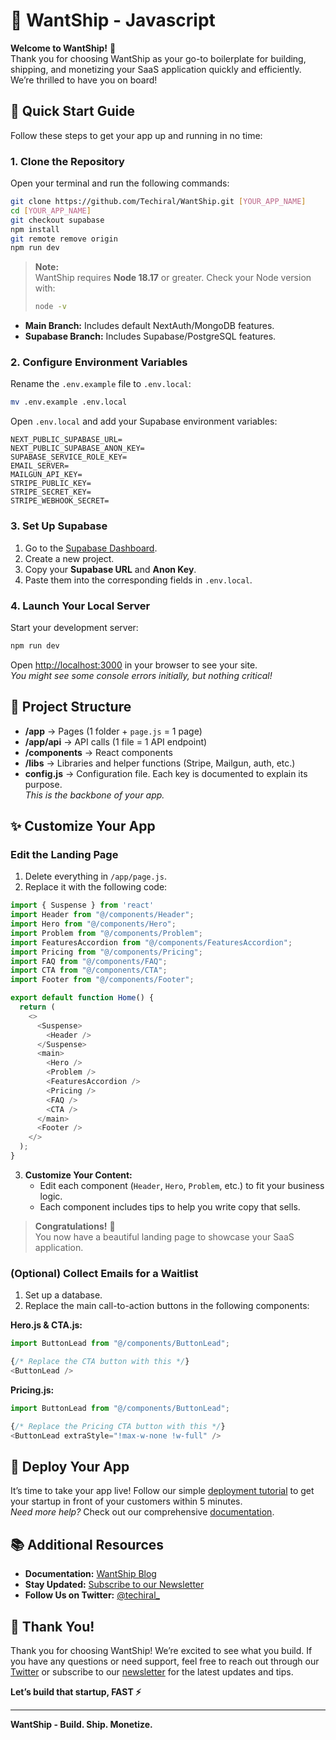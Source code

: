 # 🚀 WantShip - Javascript

**Welcome to WantShip!** 👋  
Thank you for choosing WantShip as your go-to boilerplate for building, shipping, and monetizing your SaaS application quickly and efficiently. We’re thrilled to have you on board!

## 🎉 Quick Start Guide

Follow these steps to get your app up and running in no time:

### 1. Clone the Repository

Open your terminal and run the following commands:

```bash
git clone https://github.com/Techiral/WantShip.git [YOUR_APP_NAME]
cd [YOUR_APP_NAME]
git checkout supabase
npm install
git remote remove origin
npm run dev
```

> **Note:**  
> WantShip requires **Node 18.17** or greater. Check your Node version with:
> ```bash
> node -v
> ```

- **Main Branch:** Includes default NextAuth/MongoDB features.
- **Supabase Branch:** Includes Supabase/PostgreSQL features.

### 2. Configure Environment Variables

Rename the `.env.example` file to `.env.local`:

```bash
mv .env.example .env.local
```

Open `.env.local` and add your Supabase environment variables:

```env
NEXT_PUBLIC_SUPABASE_URL=
NEXT_PUBLIC_SUPABASE_ANON_KEY=
SUPABASE_SERVICE_ROLE_KEY=
EMAIL_SERVER=
MAILGUN_API_KEY=
STRIPE_PUBLIC_KEY=
STRIPE_SECRET_KEY=
STRIPE_WEBHOOK_SECRET=
```

### 3. Set Up Supabase

1. Go to the [Supabase Dashboard](https://supabase.com/dashboard).
2. Create a new project.
3. Copy your **Supabase URL** and **Anon Key**.
4. Paste them into the corresponding fields in `.env.local`.

### 4. Launch Your Local Server

Start your development server:

```bash
npm run dev
```

Open [http://localhost:3000](http://localhost:3000) in your browser to see your site.  
*You might see some console errors initially, but nothing critical!*

## 📂 Project Structure

- **/app** → Pages (1 folder + `page.js` = 1 page)
- **/app/api** → API calls (1 file = 1 API endpoint)
- **/components** → React components
- **/libs** → Libraries and helper functions (Stripe, Mailgun, auth, etc.)
- **config.js** → Configuration file. Each key is documented to explain its purpose.  
  *This is the backbone of your app.*

## ✨ Customize Your App

### Edit the Landing Page

1. Delete everything in `/app/page.js`.
2. Replace it with the following code:

```javascript
import { Suspense } from 'react'
import Header from "@/components/Header";
import Hero from "@/components/Hero";
import Problem from "@/components/Problem";
import FeaturesAccordion from "@/components/FeaturesAccordion";
import Pricing from "@/components/Pricing";
import FAQ from "@/components/FAQ";
import CTA from "@/components/CTA";
import Footer from "@/components/Footer";

export default function Home() {
  return (
    <>
      <Suspense>
        <Header />
      </Suspense>
      <main>
        <Hero />
        <Problem />
        <FeaturesAccordion />
        <Pricing />
        <FAQ />
        <CTA />
      </main>
      <Footer />
    </>
  );
}
```

3. **Customize Your Content:**
   - Edit each component (`Header`, `Hero`, `Problem`, etc.) to fit your business logic.
   - Each component includes tips to help you write copy that sells.

> **Congratulations!** 🎉  
> You now have a beautiful landing page to showcase your SaaS application.

### (Optional) Collect Emails for a Waitlist

1. Set up a database.
2. Replace the main call-to-action buttons in the following components:

**Hero.js & CTA.js:**

```javascript
import ButtonLead from "@/components/ButtonLead";

{/* Replace the CTA button with this */}
<ButtonLead />
```

**Pricing.js:**

```javascript
import ButtonLead from "@/components/ButtonLead";

{/* Replace the Pricing CTA button with this */}
<ButtonLead extraStyle="!max-w-none !w-full" />
```

## 🚀 Deploy Your App

It’s time to take your app live! Follow our simple [deployment tutorial](https://10x-ship.vercel.app/blog) to get your startup in front of your customers within 5 minutes.  
*Need more help?* Check out our comprehensive [documentation](https://10x-ship.vercel.app/blog).

## 📚 Additional Resources

- **Documentation:** [WantShip Blog](https://10x-ship.vercel.app/blog)
- **Stay Updated:** [Subscribe to our Newsletter](https://techiral.beehiiv.com/)
- **Follow Us on Twitter:** [@techiral_](https://twitter.com/techiral_)

## 🙌 Thank You!

Thank you for choosing WantShip! We’re excited to see what you build. If you have any questions or need support, feel free to reach out through our [Twitter](https://twitter.com/techiral_) or subscribe to our [newsletter](https://techiral.beehiiv.com/) for the latest updates and tips.

**Let’s build that startup, FAST ⚡️**

---

**WantShip - Build. Ship. Monetize.**
